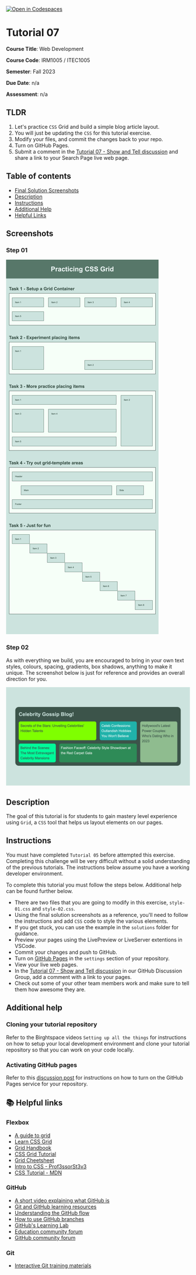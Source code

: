 [![Open in Codespaces](https://classroom.github.com/assets/launch-codespace-7f7980b617ed060a017424585567c406b6ee15c891e84e1186181d67ecf80aa0.svg)](https://classroom.github.com/open-in-codespaces?assignment_repo_id=12458068)
# Tutorial 07

**Course Title**: Web Development

**Course Code**: IRM1005 / ITEC1005

**Semester**: Fall 2023

**Due Date**: n/a

**Assessment**: n/a

## TLDR

1. Let's practice `CSS` Grid and build a simple blog article layout.
2. You will just be updating the `CSS` for this tutorial exercise.
3. Modify your files, and commit the changes back to your repo.
4. Turn on GitHub Pages.
5. Submit a comment in the [Tutorial 07 - Show and Tell discussion](https://github.com/orgs/irm1005-itec1005-fall-2023/discussions/12) and share a link to your Search Page live web page.

## Table of contents

- [Final Solution Screenshots](#screenshots)
- [Description](#description)
- [Instructions](#instructions)
- [Additional Help](#additional-help)
- [Helpful Links](#📚-helpful-links)

## Screenshots

### Step 01

![Screenshot](./images/screenshot-step-01.png)

### Step 02

As with everything we build, you are encouraged to bring in your own text styles, colours, spacing, gradients, box shadows, anything to make it unique. The screenshot below is just for reference and provides an overall direction for you. 

![Screenshot](./images/screenshot-step-02.png)

## Description

The goal of this tutorial is for students to gain mastery level experience using `Grid`, a `CSS` tool that helps us layout elements on our pages.

## Instructions

You must have completed `Tutorial 05` before attempted this exercise. Completing this challenge will be very difficult without a solid understanding of the previous tutorials. The instructions below assume you have a working developer environment.

To complete this tutorial you must follow the steps below. Additional help can be found further below.

- There are two files that you are going to modify in this exercise, `style-01.css` and `style-02.css`.
- Using the final solution screenshots as a reference, you'll need to follow the instructions and add `CSS` code to style the various elements.
- If you get stuck, you can use the example in the `solutions` folder for guidance.
- Preview your pages using the LivePreview or LiveServer extentions in VSCode.
- Commit your changes and push to GitHub.
- Turn on [GitHub Pages](https://github.com/orgs/irm1005-itec1005-fall-2023/discussions/4) in the `settings` section of your repository.
- View your live web pages.
- In the [Tutorial 07 - Show and Tell discussion](https://github.com/orgs/irm1005-itec1005-fall-2023/discussions/12) in our GitHub Discussion Group, add a comment with a link to your pages.
- Check out some of your other team members work and make sure to tell them how awesome they are.

## Additional help

### Cloning your tutorial repository

Refer to the Birghtspace videos `Setting up all the things` for instructions on how to setup your local development environment and clone your tutorial repository so that you can work on your code locally.

### Activating GitHub pages

Refer to this [discussion post](https://github.com/orgs/irm1005-itec1005-fall-2023/discussions/4) for instructions on how to turn on the GitHub Pages service for your repository.

## 📚 Helpful links

### Flexbox

- [A guide to grid](https://css-tricks.com/snippets/css/complete-guide-grid/)
- [Learn CSS Grid](https://learncssgrid.com)
- [Grid Handbook](https://www.freecodecamp.org/news/complete-guide-to-css-grid/)
- [CSS Grid Tutorial](https://developer.mozilla.org/en-US/docs/Web/CSS/CSS_grid_layout)
- [Grid Cheetsheet](https://grid.malven.co)
- [Intro to CSS - Prof3ssorSt3v3](https://www.youtube.com/watch?v=KFKScNHa-8M&list=PLyuRouwmQCjl4wTSNbb8RTKZuyMhoIxBe)
- [CSS Tutorial - MDN](https://developer.mozilla.org/en-US/docs/Web/CSS)

### GitHub

- [A short video explaining what GitHub is](https://www.youtube.com/watch?v=w3jLJU7DT5E&feature=youtu.be)
- [Git and GitHub learning resources](https://docs.github.com/en/github/getting-started-with-github/git-and-github-learning-resources)
- [Understanding the GitHub flow](https://guides.github.com/introduction/flow/)
- [How to use GitHub branches](https://www.youtube.com/watch?v=H5GJfcp3p4Q&feature=youtu.be)
- [GitHub's Learning Lab](https://lab.github.com/)
- [Education community forum](https://education.github.community/)
- [GitHub community forum](https://github.community/)

### Git

- [Interactive Git training materials](https://githubtraining.github.io/training-manual/#/01_getting_ready_for_class)
